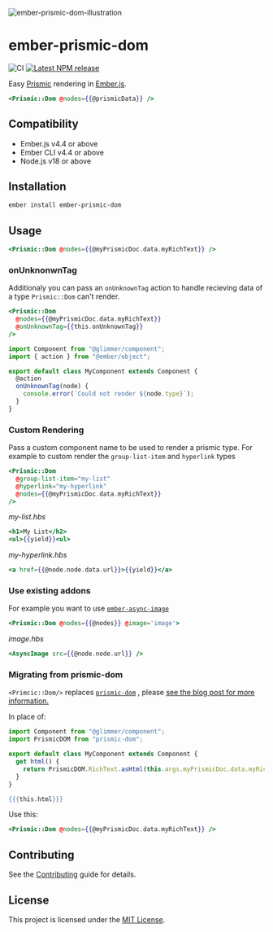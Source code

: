 ![ember-prismic-dom-illustration](https://user-images.githubusercontent.com/12345/189907218-ff8a7d4e-e5bf-4d6f-af87-972ceb98195e.svg)

# ember-prismic-dom

![CI](https://github.com/qonto/ember-prismic-dom/workflows/CI/badge.svg)
[![Latest NPM release][npm-badge]][npm-badge-url]

[npm-badge]: https://img.shields.io/npm/v/ember-prismic-dom.svg
[npm-badge-url]: https://www.npmjs.com/package/ember-prismic-dom

Easy [Prismic](https://prismic.io/) rendering in [Ember.js](https://emberjs.com).

```hbs
<Prismic::Dom @nodes={{@prismicData}} />
```

## Compatibility

- Ember.js v4.4 or above
- Ember CLI v4.4 or above
- Node.js v18 or above

## Installation

```sh
ember install ember-prismic-dom
```

## Usage

```hbs
<Prismic::Dom @nodes={{@myPrismicDoc.data.myRichText}} />
```

### onUnknonwnTag

Additionaly you can pass an `onUnknownTag` action to handle recieving data of a type `Prismic::Dom` can't render.

```hbs
<Prismic::Dom
  @nodes={{@myPrismicDoc.data.myRichText}}
  @onUnknownTag={{this.onUnknownTag}}
/>
```

```js
import Component from "@glimmer/component";
import { action } from "@ember/object";

export default class MyComponent extends Component {
  @action
  onUnknownTag(node) {
    console.error(`Could not render ${node.type}`);
  }
}
```

### Custom Rendering

Pass a custom component name to be used to render a prismic type. For example to custom render the `group-list-item` and `hyperlink` types

```hbs
<Prismic::Dom
  @group-list-item="my-list"
  @hyperlink="my-hyperlink"
  @nodes={{@myPrismicDoc.data.myRichText}}
/>
```

_my-list.hbs_

```hbs
<h1>My List</h2>
<ul>{{yield}}<ul>
```

_my-hyperlink.hbs_

```hbs
<a href={{@node.node.data.url}}>{{yield}}</a>
```

### Use existing addons

For example you want to use [`ember-async-image`](https://github.com/html-next/ember-async-image)

```hbs
<Prismic::Dom @nodes={{@nodes}} @image='image'>
```

_image.hbs_

```hbs
<AsyncImage src={{@node.node.url}} />
```

### Migrating from prismic-dom

`<Primcic::Dom/>` replaces [`prismic-dom`](https://github.com/prismicio/prismic-dom) , please [see the blog post for more information.](https://medium.com/qonto-way/introducing-ember-prismic-dom-c362647037d7)

In place of:

```js
import Component from "@glimmer/component";
import PrismicDOM from "prismic-dom";

export default class MyComponent extends Component {
  get html() {
    return PrismicDOM.RichText.asHtml(this.args.myPrismicDoc.data.myRichText);
  }
}
```

```hbs
{{{this.html}}}
```

Use this:

```hbs
<Prismic::Dom @nodes={{@myPrismicDoc.data.myRichText}} />
```

## Contributing

See the [Contributing](CONTRIBUTING.md) guide for details.

## License

This project is licensed under the [MIT License](LICENSE.md).
